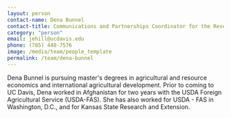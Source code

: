 ```yaml
---
layout: person
contact-name: Dena Bunnel
contact-title: Communications and Partnerships Coordinator for the Research and Innovation Fellowship for Agriculture (RIFA)
category: "person"
email: jehill@ucdavis.edu
phone: (785) 448-7576
image: /media/team/people_template
permalink: /team/dena-bunnel
---
```


Dena Bunnel is pursuing master's degrees in agricultural and resource economics and international agricultural development. Prior to coming to UC Davis, Dena worked in Afghanistan for two years with the USDA Foreign Agricultural Service (USDA-FAS). She has also worked for USDA - FAS in Washington, D.C., and for Kansas State Research and Extension. 